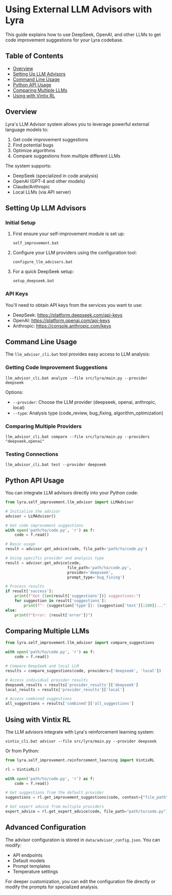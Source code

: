 # Using External LLM Advisors with Lyra

This guide explains how to use DeepSeek, OpenAI, and other LLMs to get code improvement suggestions for your Lyra codebase.

## Table of Contents
- [Overview](#overview)
- [Setting Up LLM Advisors](#setting-up-llm-advisors)
- [Command Line Usage](#command-line-usage)
- [Python API Usage](#python-api-usage)
- [Comparing Multiple LLMs](#comparing-multiple-llms)
- [Using with Vintix RL](#using-with-vintix-rl)

## Overview

Lyra's LLM Advisor system allows you to leverage powerful external language models to:

1. Get code improvement suggestions
2. Find potential bugs
3. Optimize algorithms
4. Compare suggestions from multiple different LLMs

The system supports:
- DeepSeek (specialized in code analysis)
- OpenAI (GPT-4 and other models)
- Claude/Anthropic
- Local LLMs (via API server)

## Setting Up LLM Advisors

### Initial Setup

1. First ensure your self-improvement module is set up:
   ```batch
   self_improvement.bat
   ```

2. Configure your LLM providers using the configuration tool:
   ```batch
   configure_llm_advisors.bat
   ```

3. For a quick DeepSeek setup:
   ```batch
   setup_deepseek.bat
   ```

### API Keys

You'll need to obtain API keys from the services you want to use:
- DeepSeek: https://platform.deepseek.com/api-keys
- OpenAI: https://platform.openai.com/api-keys 
- Anthropic: https://console.anthropic.com/keys

## Command Line Usage

The `llm_advisor_cli.bat` tool provides easy access to LLM analysis:

### Getting Code Improvement Suggestions

```batch
llm_advisor_cli.bat analyze --file src/lyra/main.py --provider deepseek
```

Options:
- `--provider`: Choose the LLM provider (deepseek, openai, anthropic, local)
- `--type`: Analysis type (code_review, bug_fixing, algorithm_optimization)

### Comparing Multiple Providers

```batch
llm_advisor_cli.bat compare --file src/lyra/main.py --providers "deepseek,openai"
```

### Testing Connections

```batch
llm_advisor_cli.bat test --provider deepseek
```

## Python API Usage

You can integrate LLM advisors directly into your Python code:

```python
from lyra.self_improvement.llm_advisor import LLMAdvisor

# Initialize the advisor
advisor = LLMAdvisor()

# Get code improvement suggestions
with open('path/to/code.py', 'r') as f:
    code = f.read()

# Basic usage
result = advisor.get_advice(code, file_path='path/to/code.py')

# Using specific provider and analysis type
result = advisor.get_advice(code, 
                           file_path='path/to/code.py',
                           provider='deepseek',
                           prompt_type='bug_fixing')

# Process results
if result['success']:
    print(f"Got {len(result['suggestions'])} suggestions:")
    for suggestion in result['suggestions']:
        print(f"- {suggestion['type']}: {suggestion['text'][:100]}...")
else:
    print(f"Error: {result['error']}")
```

## Comparing Multiple LLMs

```python
from lyra.self_improvement.llm_advisor import compare_suggestions

with open('path/to/code.py', 'r') as f:
    code = f.read()

# Compare DeepSeek and local LLM
results = compare_suggestions(code, providers=['deepseek', 'local'])

# Access individual provider results
deepseek_results = results['provider_results']['deepseek']
local_results = results['provider_results']['local']

# Access combined suggestions
all_suggestions = results['combined']['all_suggestions']
```

## Using with Vintix RL

The LLM advisors integrate with Lyra's reinforcement learning system:

```batch
vintix_cli.bat advisor --file src/lyra/main.py --provider deepseek
```

Or from Python:

```python
from lyra.self_improvement.reinforcement_learning import VintixRL

rl = VintixRL()

with open('path/to/code.py', 'r') as f:
    code = f.read()

# Get suggestions from the default provider
suggestions = rl.get_improvement_suggestions(code, context={"file_path": "path/to/code.py"})

# Get expert advice from multiple providers
expert_advice = rl.get_expert_advice(code, file_path="path/to/code.py")
```

## Advanced Configuration

The advisor configuration is stored in `data/advisor_config.json`. You can modify:

- API endpoints
- Default models
- Prompt templates
- Temperature settings

For deeper customization, you can edit the configuration file directly or modify the prompts for specialized analysis.
